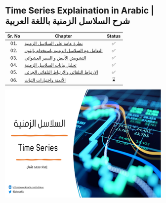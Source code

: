 # Time Series Explaination in Arabic | شرح السلاسل الزمنية باللغة العربية

<div align="center">



| Sr. No | Chapter                                                               |Status|
|:------:|----------------------------------------------------------------------------|:--:|
| 01.     | [نظرة عامة على السلاسل الزمنية](https://github.com/AI-MOO/Time_Series_Arabic_Explaination/blob/master/Slides/Chapter_01.pdf)|✅|
| 02.     | [التعامل مع السلاسل الزمنية باستخدام بايثون](https://github.com/AI-MOO/Time_Series_Arabic_Explaination/blob/master/Slides/Chapter_02.pdf)|✅| 
| 03.     | [التشويش الأبيض و السير العشوائي](https://github.com/AI-MOO/Time_Series_Arabic_Explaination/blob/master/Slides/Chapter_03.pdf)|✅|
| 04.     | [تحليل بيانات السلاسل الزمنية](https://github.com/AI-MOO/Time_Series_Arabic_Explaination/blob/master/Slides/Chapter_04.pdf)|✅|
| 05.     | [الارتباط التلقائي والارتباط التلقائي الجزئي]()|✅|
| 06.     | [الأتمتة واختبارات الثبات]()|⌛|

<img height="350" src="images/background.png">  

</div>



